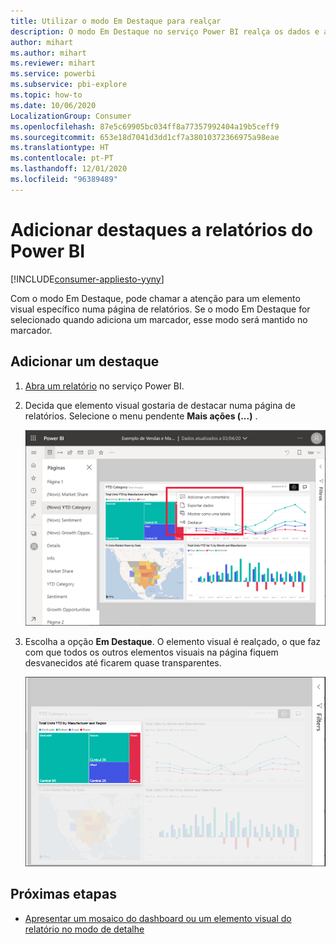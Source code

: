```yaml
---
title: Utilizar o modo Em Destaque para realçar
description: O modo Em Destaque no serviço Power BI realça os dados e as informações importantes.
author: mihart
ms.author: mihart
ms.reviewer: mihart
ms.service: powerbi
ms.subservice: pbi-explore
ms.topic: how-to
ms.date: 10/06/2020
LocalizationGroup: Consumer
ms.openlocfilehash: 87e5c69905bc034ff8a77357992404a19b5ceff9
ms.sourcegitcommit: 653e18d7041d3dd1cf7a38010372366975a98eae
ms.translationtype: HT
ms.contentlocale: pt-PT
ms.lasthandoff: 12/01/2020
ms.locfileid: "96389489"
---
```

# <a name="add-spotlights-to-power-bi-reports"></a>Adicionar destaques a relatórios do Power BI

[!INCLUDE[consumer-appliesto-yyny](../includes/consumer-appliesto-yyny.md)]

Com o modo Em Destaque, pode chamar a atenção para um elemento visual específico numa página de relatórios.  Se o modo Em Destaque for selecionado quando adiciona um marcador, esse modo será mantido no marcador.

## <a name="add-a-spotlight"></a>Adicionar um destaque

1. [Abra um relatório](end-user-report-open.md) no serviço Power BI.

2. Decida que elemento visual gostaria de destacar numa página de relatórios. Selecione o menu pendente **Mais ações (...)** .  

    ![Comparar o modo Em Destaque ao modo de detalhe](media/end-user-spotlight/power-bi-spotlight.png)

3. Escolha a opção **Em Destaque**. O elemento visual é realçado, o que faz com que todos os outros elementos visuais na página fiquem desvanecidos até ficarem quase transparentes. 

    ![Modo Em Destaque](media/end-user-spotlight/power-bi-spotlighted-treemap.png)



## <a name="next-steps"></a>Próximas etapas

* [Apresentar um mosaico do dashboard ou um elemento visual do relatório no modo de detalhe](end-user-focus.md)


